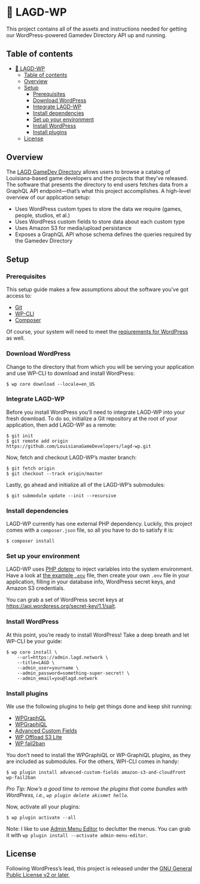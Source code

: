 # 🐘 LAGD-WP

This project contains all of the assets and instructions needed for getting our
WordPress-powered Gamedev Directory API up and running.

## Table of contents

* [<g-emoji class="g-emoji" alias="elephant" fallback-src="https://assets-cdn.github.com/images/icons/emoji/unicode/1f418.png">🐘</g-emoji> LAGD-WP](#-lagd-wp)
  * [Table of contents](#table-of-contents)
  * [Overview](#overview)
  * [Setup](#setup)
     * [Prerequisites](#prerequisites)
     * [Download WordPress](#download-wordpress)
     * [Integrate LAGD-WP](#integrate-lagd-wp)
     * [Install dependencies](#install-dependencies)
     * [Set up your environment](#set-up-your-environment)
     * [Install WordPress](#install-wordpress)
     * [Install plugins](#install-plugins)
  * [License](#license)

## Overview

The [LAGD GameDev Directory](https://www.lagd.network/directory) allows users
to browse a catalog of Louisiana-based game developers and the projects that
they’ve released. The software that presents the directory to end users fetches
data from a GraphQL API endpoint—that’s what this project accomplishes. A
high-level overview of our application setup:

* Uses WordPress custom types to store the data we require
  (games, people, studios, et al.)
* Uses WordPress custom fields to store data about each custom type
* Uses Amazon S3 for media/upload persistance
* Exposes a GraphQL API whose schema defines the queries required by the
  Gamedev Directory

## Setup

### Prerequisites

This setup guide makes a few assumptions about the software you’ve got
access to:

* [Git](https://git-scm.com/)
* [WP-CLI](https://wp-cli.org/)
* [Composer](https://getcomposer.org/)

Of course, your system will need to meet the
[reqiurements for WordPress](https://wordpress.org/about/requirements/)
as well.

### Download WordPress

Change to the directory that from which you will be serving your application and
use WP-CLI to download and install WordPress:

    $ wp core download --locale=en_US

### Integrate LAGD-WP

Before you install WordPress you’ll need to integrate LAGD-WP into your fresh
download. To do so, initialize a Git repository at the root of your application,
then add LAGD-WP as a remote:

    $ git init
    $ git remote add origin https://github.com/LouisianaGameDevelopers/lagd-wp.git

Now, fetch and checkout LAGD-WP’s master branch:

    $ git fetch origin
    $ git checkout --track origin/master

Lastly, go ahead and initialize all of the LAGD-WP’s submodules:

    $ git submodule update --init --recursive

### Install dependencies

LAGD-WP currently has one external PHP dependency. Luckily, this project comes
with a `composer.json` file, so all you have to do to satisfy it is:

    $ composer install

### Set up your environment

LAGD-WP uses [PHP dotenv](https://github.com/vlucas/phpdotenv) to inject
variables into the system environment. Have a look at [the example `.env`](https://github.com/LouisianaGameDevelopers/lagd-wp/blob/master/.env.example)
file, then create your own `.env` file in your application, filling in your
database info, WordPress secret keys, and Amazon S3 credentials.

You can grab a set of WordPress secret keys at
https://api.wordpress.org/secret-key/1.1/salt.

### Install WordPress

At this point, you’re ready to install WordPress! Take a deep breath and let
WP-CLI be your guide:

```
$ wp core install \
    --url=https://admin.lagd.network \
    --title=LAGD \
    --admin_user=yourname \
    --admin_password=something-super-secret! \
    --admin_email=you@lagd.network
```

### Install plugins

We use the following plugins to help get things done and keep shit running:

* [WPGraphQL](https://github.com/wp-graphql/wp-graphql)
* [WPGraphiQL](https://github.com/wp-graphql/wp-graphiql)
* [Advanced Custom Fields](https://wordpress.org/plugins/advanced-custom-fields/)
* [WP Offload S3 Lite](https://wordpress.org/plugins/amazon-s3-and-cloudfront/)
* [WP fail2ban](https://wordpress.org/plugins/wp-fail2ban/)

You don’t need to install the WPGraphiQL or WP-GraphiQL plugins, as
they are included as submodules. For the others, WPI-CLI comes in handy:

    $ wp plugin install advanced-custom-fields amazon-s3-and-cloudfront wp-fail2ban

*Pro Tip: Now’s a good time to remove the plugins that come bundles with
WordPress, i.e., `wp plugin delete akismet hello`.*

Now, activate all your plugins:

    $ wp plugin activate --all

Note: I like to use [Admin Menu Editor](https://wordpress.org/plugins/admin-menu-editor/)
to declutter the menus. You can grab it with
`wp plugin install --activate admin-menu-editor`.

## License

Following WordPress’s lead, this project is released under the
[GNU General Public License v2 or later](https://github.com/LouisianaGameDevelopers/lagd-wp/LICENSE),


